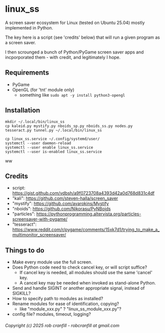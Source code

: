 # linux_ss
A screen saver ecosystem for Linux (tested on Ubuntu 25.04) mostly implemented in Python.

The key here is a script (see 'credits' below) that will run a given program as a screen saver.

I then scrounged a bunch of Python/PyGame screen saver apps and incporporated them - with credit, and legitimately I hope.


## Requirements
 * PyGame
 * OpenGL (for 'tnt' module only)
   * something like <code>sudo apt -y install python3-opengl</code>


## Installation

    mkdir ~/.local/bin/linux_ss
    cp kaleid.py mystify.py nboids_sp.py nboids_ss.py nodes.py tesseract.py tunnel.py ~/.local/bin/linux_ss

    cp linux_ss.service ~/.config/systemd/user/
    systemctl --user daemon-reload
    systemctl --user enable linux_ss.service
    systemctl --user is-enabled linux_ss.service

ww
## Credits
 * script: https://gist.github.com/vdbsh/a9f0723708a4393d42a0d768d831c4df
 * "kali": https://github.com/steven-halla/screen_saver
 * "mystify": https://github.com/avarokins/Mystify
 * "nboids": https://github.com/Nikorasu/PyNBoids
 * "particles": https://pythonprogramming.altervista.org/particles-screensaver-with-pygame/
 * "tesseract": https://www.reddit.com/r/pygame/comments/15xk7d1/trying_to_make_a_multimonitor_screensaver/


## Things to do
 * Make every module use the full screen.
 * Does Python code need to check cancel key, or will script suffice?
   * If cancel key is needed, all modules should use the same 'cancel' key.
   * A cancel key may be needed when invoked as stand-alone Python.
 * Send and handle SIGINT or another appropriate signal, instead of SIGKILL?
 * How to specify path to modules as installed?
 * Rename modules for ease of identification, copying?
   * like "module_xxx.py" ? "linux_ss_module_xxx.py"?
 * config file? modules, timeout, logging?

###### Copyright (c) 2025  rob cranfill - robcranfill at gmail.com
